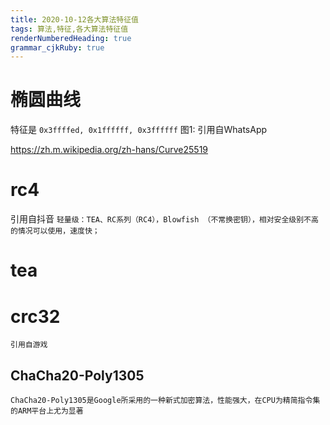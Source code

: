 ```yaml
---
title: 2020-10-12各大算法特征值 
tags: 算法,特征,各大算法特征值
renderNumberedHeading: true
grammar_cjkRuby: true
---
```



# 椭圆曲线
特征是
`0x3ffffed, 0x1ffffff, 0x3ffffff`
图1: 引用自WhatsApp

https://zh.m.wikipedia.org/zh-hans/Curve25519


# rc4
引用自抖音
`轻量级：TEA、RC系列（RC4），Blowfish （不常换密钥），相对安全级别不高的情况可以使用，速度快；`

# tea

# crc32
`引用自游戏`

## ChaCha20-Poly1305
	ChaCha20-Poly1305是Google所采用的一种新式加密算法，性能强大，在CPU为精简指令集的ARM平台上尤为显著
	
	



